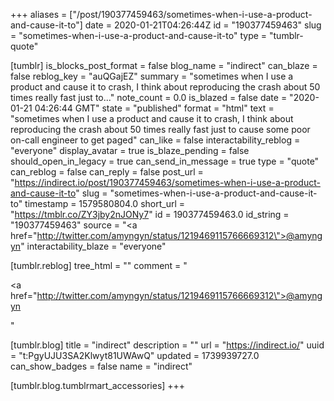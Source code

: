 +++
aliases = ["/post/190377459463/sometimes-when-i-use-a-product-and-cause-it-to"]
date = 2020-01-21T04:26:44Z
id = "190377459463"
slug = "sometimes-when-i-use-a-product-and-cause-it-to"
type = "tumblr-quote"

[tumblr]
is_blocks_post_format = false
blog_name = "indirect"
can_blaze = false
reblog_key = "auQGajEZ"
summary = "sometimes when I use a product and cause it to crash, I think about reproducing the crash about 50 times really fast just to..."
note_count = 0.0
is_blazed = false
date = "2020-01-21 04:26:44 GMT"
state = "published"
format = "html"
text = "sometimes when I use a product and cause it to crash, I think about reproducing the crash about 50 times really fast just to cause some poor on-call engineer to get paged"
can_like = false
interactability_reblog = "everyone"
display_avatar = true
is_blaze_pending = false
should_open_in_legacy = true
can_send_in_message = true
type = "quote"
can_reblog = false
can_reply = false
post_url = "https://indirect.io/post/190377459463/sometimes-when-i-use-a-product-and-cause-it-to"
slug = "sometimes-when-i-use-a-product-and-cause-it-to"
timestamp = 1579580804.0
short_url = "https://tmblr.co/ZY3jby2nJONy7"
id = 190377459463.0
id_string = "190377459463"
source = "<a href=\"http://twitter.com/amyngyn/status/1219469115766669312\">@amyngyn</a>"
interactability_blaze = "everyone"

[tumblr.reblog]
tree_html = ""
comment = "<p><a href=\"http://twitter.com/amyngyn/status/1219469115766669312\">@amyngyn</a></p>"

[tumblr.blog]
title = "indirect"
description = ""
url = "https://indirect.io/"
uuid = "t:PgyUJU3SA2Klwyt81UWAwQ"
updated = 1739939727.0
can_show_badges = false
name = "indirect"

[tumblr.blog.tumblrmart_accessories]
+++
